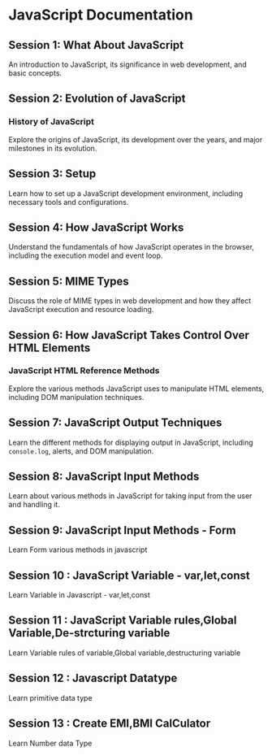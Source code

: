 # JavaScript Documentation

## Session 1: What About JavaScript
An introduction to JavaScript, its significance in web development, and basic concepts.

## Session 2: Evolution of JavaScript
### History of JavaScript
Explore the origins of JavaScript, its development over the years, and major milestones in its evolution.

## Session 3: Setup
Learn how to set up a JavaScript development environment, including necessary tools and configurations.

## Session 4: How JavaScript Works
Understand the fundamentals of how JavaScript operates in the browser, including the execution model and event loop.

## Session 5: MIME Types
Discuss the role of MIME types in web development and how they affect JavaScript execution and resource loading.

## Session 6: How JavaScript Takes Control Over HTML Elements
### JavaScript HTML Reference Methods
Explore the various methods JavaScript uses to manipulate HTML elements, including DOM manipulation techniques.

## Session 7: JavaScript Output Techniques
Learn the different methods for displaying output in JavaScript, including `console.log`, alerts, and DOM manipulation.

## Session 8: JavaScript Input Methods
Learn about various methods in JavaScript for taking input from the user and handling it.

## Session 9: JavaScript Input Methods - Form 
Learn Form various methods in javascript

## Session 10 : JavaScript Variable - var,let,const
Learn Variable in Javascript - var,let,const

## Session 11 : JavaScript Variable rules,Global Variable,De-strcturing variable
Learn Variable rules of variable,Global variable,destructuring variable

## Session 12 : Javascript Datatype
Learn primitive data type

## Session 13 : Create EMI,BMI CalCulator
Learn Number data Type